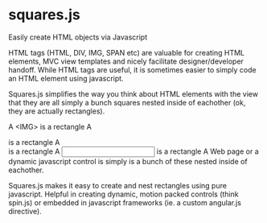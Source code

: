 squares.js
==========

Easily create HTML objects via Javascript

HTML tags (HTML, DIV, IMG, SPAN etc) are valuable for creating HTML elements, MVC view templates and nicely facilitate designer/developer handoff.  While HTML tags are useful, it is sometimes easier to simply code an HTML element using javascript.  

Squares.js simplifies the way you think about HTML elements with the view that they are all simply a bunch squares nested inside of eachother (ok, they are actually rectangles).  

A \<IMG\> is a rectangle
A <div> is a rectangle
A <form> is a rectangle
A <input> is a rectangle
A Web page or a dynamic javascript control is simply is a bunch of these nested inside of eachother. 

Squares.js makes it easy to create and nest rectangles using pure javascript.  Helpful in creating dynamic, motion packed controls (think spin.js) or embedded in javascript frameworks (ie. a custom angular.js directive). 
